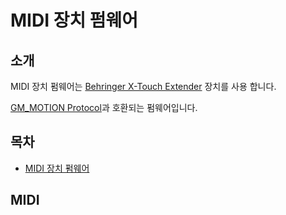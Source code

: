# MIDI 장치 펌웨어

## 소개
MIDI 장치 펌웨어는 [Behringer X-Touch Extender](https://www.behringer.com/product.html?modelCode=0808-AAH) 장치를 사용 합니다.

[GM_MOTION Protocol](https://github.com/KimJunHyung1991/GM_MOTION)과 호환되는 펌웨어입니다.

## 목차

- [MIDI 장치 펌웨어](#midi-장치-펌웨어)

## MIDI


